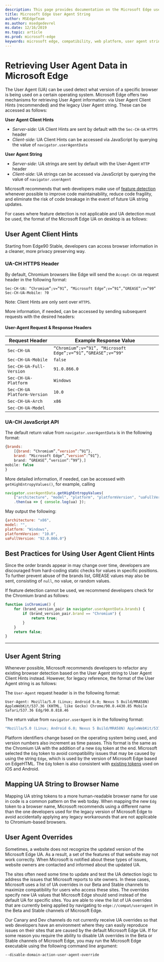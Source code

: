 ```yaml
---
description: This page provides documentation on the Microsoft Edge user agent string
title: Microsoft Edge User Agent String
author: MSEdgeTeam
ms.author: msedgedevrel
ms.date: 12/16/2019
ms.topic: article
ms.prod: microsoft-edge
keywords: microsoft edge, compatibility, web platform, user agent string, ua string, ua overrides
---
```


# Retrieving User Agent Data in Microsoft Edge 

The User Agent \(UA\) can be used detect what version of a specific browser is being used on a certain operating system. Microsoft Edge offers two mechanisms for retrieving User Agent information: via User Agent Client Hints (recommended) and the legacy User Agent string. These can be accessed as follows: 

**User Agent Client Hints**
-	*Server-side*: UA Client Hints are sent by default with the `Sec-CH-UA` `HTTPS` header 
-	*Client-side*: UA Client Hints can be accessed via JavaScript by querying the value of `navigator.userAgentData`

**User Agent String**
-	*Server-side*: UA strings are sent by default with the User-Agent `HTTP` header 
-	*Client-side*: UA strings can be accessed via JavaScript by querying the value of `navigator.userAgent`

Microsoft recommends that web developers make use of [feature detection](https://developer.mozilla.org/docs/Learn/Tools_and_testing/Cross_browser_testing/Feature_detection) whenever possible to improve code maintainability, reduce code fragility, and eliminate the risk of code breakage in the event of future UA string updates.  

For cases where feature detection is not applicable and UA detection must be used, the format of the Microsoft Edge UA on desktop is as follows:

## User Agent Client Hints
Starting from Edge90 Stable, developers can access browser information in a cleaner, more privacy preserving way. 

### UA-CH HTTPS Header

By default, Chromium browsers like Edge will send the `Accept-CH-UA` request header in the following format: 

```HTTP
Sec-CH-UA: “Chromium”;v=”91”, “Microsoft Edge”;v=”91”,”GREASE”;v=”99”
Sec-CH-UA-Mobile: ?0
```
Note: Client Hints are only sent over `HTTPS`. 

More information, if needed, can be accessed by sending subsequent requests with the desired headers: 

#### User-Agent Request & Response Headers
| Request Header | Example Response Value |
| ----------- | ----------- |
|`Sec-CH-UA`|`“Chromium”;v=”91”, “Microsoft Edge”;v=”91”,”GREASE”;v=”99"`|
|`Sec-CH-UA-Mobile`|`false`|
|`Sec-CH-UA-Full-Version`|`91.0.866.0`|
|`Sec-CH-UA-Platform`|`Windows`|
|`Sec-CH-UA Platform-Version`|`10.0`|
|`Sec-CH-UA-Arch`|`x86`|
|`Sec-CH-UA-Model`||

### UA-CH JavaScript API

The default return value from `navigator.userAgentData` is in the following format: 

```javascript
{brands: 
    [{brand: “Chromium”,”version”:”91”}, 
    brand: “Microsoft Edge”,”version”:”91”}, 
    brand: “GREASE”,”version”:”99”},]
mobile: false
}
```
More detailed information, if needed, can be accessed with `getHighEntropyValues()`, for example, calling

```javascript
navigator.userAgentData.getHighEntropyValues(
    ["architecture", "model", "platform", "platformVersion", "uaFullVersion"])
    .then(ua => { console.log(ua) });
```

May output the following: 

```javascript
{architecture: "x86", 
model: "", 
platform: "Windows", 
platformVersion: "10.0", 
uaFullVersion: "92.0.866.0"}
```

## Best Practices for Using User Agent Client Hints
Since the order brands appear in may change over time, developers are discouraged from hard-coding static checks for values in specific positions. To further prevent abuse of the brands list, GREASE values may also be sent, consisting of `null`, no value, or random values.

If feature detection cannot be used, we recommend developers check for the Chromium brand as follows: 
```javascript
function isChromium() {
    for (brand_version_pair in navigator.userAgentData.brands) {
 	    if (brand_version_pair.brand == "Chromium") {
            return true;
        }
    }
    return false;
}
```



-------


## User Agent String

Whenever possible, Microsoft recommends developers to refactor any existing browser detection based on the User Agent string to User Agent Client Hints instead. However, for legacy reference, the format of the User Agent string is as follows:

The `User-Agent` request header is in the following format:

```http
User-Agent: Mozilla/5.0 (Linux; Android 6.0; Nexus 5 Build/MRA58N) AppleWebKit/537.36 (KHTML, like Gecko) Chrome/90.0.4430.85 Mobile Safari/537.36 Edg/90.0.818.46
``` 

The return value from `navigator.userAgent` is in the following format:

```javascript
"Mozilla/5.0 (Linux; Android 6.0; Nexus 5 Build/MRA58N) AppleWebKit/537.36 (KHTML, like Gecko) Chrome/90.0.4430.85 Mobile Safari/537.36 Edg/90.0.818.46"
```  

Platform identifiers change based on the operating system being used, and version numbers also increment as time passes.  This format is the same as the Chromium UA with the addition of a new `Edg` token at the end.  Microsoft selected the `Edg` token to avoid compatibility issues that may be caused by using the string `Edge`, which is used by the version of Microsoft Edge based on EdgeHTML.  The `Edg` token is also consistent with [existing tokens](https://blogs.windows.com/msedgedev/2017/10/05/microsoft-edge-ios-android-developer/) used on iOS and Android.

## Mapping UA String to Browser Name
Mapping UA string tokens to a more human-readable browser name for use in code is a common pattern on the web today. When mapping the new `Edg` token to a browser name, Microsoft recommends using a different name than the one developers used for the legacy version of Microsoft Edge to avoid accidentally applying any legacy workarounds that are not applicable to Chromium-based browsers.

## User Agent Overrides  

Sometimes, a website does not recognize the updated version of the Microsoft Edge UA.  As a result, a set of the features of that website may not work correctly.  When Microsoft is notified about these types of issues, website owners are contacted and informed about the updated UA.  

The sites often need some time to update and test the UA detection logic to address the issues that Microsoft reports to site owners.  In these cases, Microsoft uses a list of UA overrides in our Beta and Stable channels to maximize compatibility for users who access these sites.  The overrides specify new UA values that Microsoft Edge should send instead of the default UA for specific sites.  You are able to view the list of UA overrides that are currently being applied by navigating to `edge://compat/useragent` in the Beta and Stable channels of Microsoft Edge. 

Our Canary and Dev channels do not currently receive UA overrides so that web developers have an environment where they can easily reproduce issues on their sites that are caused by the default Microsoft Edge UA.  If for some reason you require the ability to disable UA overrides in the Beta or Stable channels of Microsoft Edge, you may run the Microsoft Edge executable using the following command line argument:  

```shell
--disable-domain-action-user-agent-override
```  
